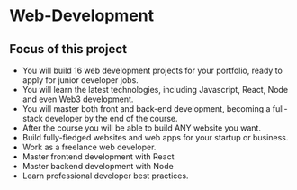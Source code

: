 # Web-Development

## Focus of this project
<ul>
  <li>You will build 16 web development projects for your portfolio, ready to apply for junior developer jobs.</li>
  <li>You will learn the latest technologies, including Javascript, React, Node and even Web3 development.</li>
  <li>You will master both front and back-end development, becoming a full-stack developer by the end of the course.</li>
  <li>After the course you will be able to build ANY website you want.</li>
  <li>Build fully-fledged websites and web apps for your startup or business.</li>
  <li>Work as a freelance web developer.</li>
  <li>Master frontend development with React</li>
  <li>Master backend development with Node</li>
  <li>Learn professional developer best practices.</li>
</ul>